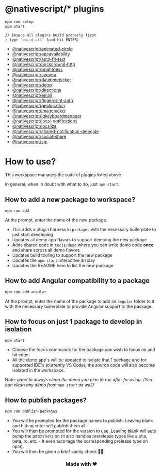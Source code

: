 # @nativescript/\* plugins

```bash
npm run setup
npm start

// Ensure all plugins build properly first
> type "build-all" (and hit ENTER)
```

- [@nativescript/animated-circle](/packages/animated-circle/README.md)
- [@nativescript/appavailability](/packages/appavailability/README.md)
- [@nativescript/auto-fit-text](/packages/auto-fit-text/README.md)
- [@nativescript/background-http](/packages/background-http/README.md)
- [@nativescript/brightness](/packages/brightness/README.md)
- [@nativescript/camera](/packages/camera/README.md)
- [@nativescript/datetimepicker](/packages/datetimepicker/README.md)
- [@nativescript/detox](/packages/detox/README.md)
- [@nativescript/directions](/packages/directions/README.md)
- [@nativescript/email](/packages/email/README.md)
- [@nativescript/fingerprint-auth](/packages/fingerprint-auth/README.md)
- [@nativescript/geolocation](/packages/geolocation/README.md)
- [@nativescript/imagepicker](/packages/imagepicker/README.md)
- [@nativescript/iqkeyboardmanager](/packages/iqkeyboardmanager/README.md)
- [@nativescript/local-notifications](/packages/local-notifications/README.md)
- [@nativescript/localize](/packages/localize/README.md)
- [@nativescript/shared-notification-delegate](/packages/shared-notification-delegate/README.md)
- [@nativescript/social-share](/packages/social-share/README.md)
- [@nativescript/zip](/packages/zip/README.md)

# How to use?

This workspace manages the suite of plugins listed above.

In general, when in doubt with what to do, just `npm start`.

## How to add a new package to workspace?

```bash
npm run add
```

At the prompt, enter the name of the new package.

- This adds a plugin harness in `packages` with the necessary boilerplate to just start developing
- Updates all demo app flavors to support demoing the new package
- Adds shared code in `tools/demo` where you can write demo code **once** and share across all demo flavors
- Updates build tooling to support the new package
- Updates the `npm start` interactive display
- Updates the README here to list the new package

## How to add Angular compatibility to a package

```bash
npm run add-angular
```

At the prompt, enter the name of the package to add an `angular` folder to it with the necessary boilerplate to provide Angular support to the package.

## How to focus on just 1 package to develop in isolation

```bash
npm start
```

- Choose the focus commands for the package you wish to focus on and hit enter.
- All the demo app's will be updated to isolate that 1 package and for supported IDE's (currently VS Code), the source code will also become isolated in the workspace.

Note: _good to always clean the demo you plan to run after focusing. (You can clean any demo from `npm start` as well)_

## How to publish packages?

```bash
npm run publish-packages
```

- You will be prompted for the package names to publish. Leaving blank and hitting enter will publish them all.
- You will then be prompted for the version to use. Leaving blank will auto bump the patch version (it also handles prerelease types like alpha, beta, rc, etc. - It even auto tags the corresponding prelease type on npm).
- You will then be given a brief sanity check 🧠😊

<h3 align="center">Made with ❤️</h3>
